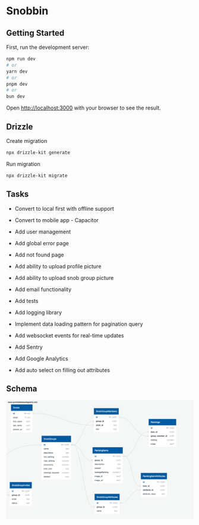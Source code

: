 # Snobbin

## Getting Started

First, run the development server:

```bash
npm run dev
# or
yarn dev
# or
pnpm dev
# or
bun dev
```

Open [http://localhost:3000](http://localhost:3000) with your browser to see the result.

## Drizzle

Create migration

```bash
npx drizzle-kit generate
```

Run migration

```bash
npx drizzle-kit migrate
```

## Tasks

- Convert to local first with offline support
- Convert to mobile app - Capacitor
- Add user management
- Add global error page
- Add not found page
- Add ability to upload profile picture
- Add ability to upload snob group picture
- Add email functionality
- Add tests
- Add logging library
- Implement data loading pattern for pagination query
- Add websocket events for real-time updates
- Add Sentry
- Add Google Analytics

- Add auto select on filling out attributes

## Schema

![DB Schema](/docs/QuickDBD-export.png)
